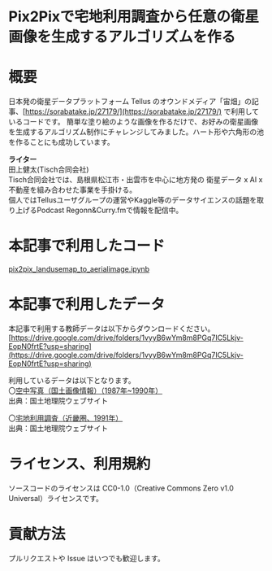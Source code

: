 # Pix2Pixで宅地利用調査から任意の衛星画像を生成するアルゴリズムを作る

# 概要
日本発の衛星データプラットフォーム Tellus のオウンドメディア「宙畑」の記事、[https://sorabatake.jp/27179/](https://sorabatake.jp/27179/) で利用しているコードです。
簡単な塗り絵のような画像を作るだけで、お好みの衛星画像を生成するアルゴリズム制作にチャレンジしてみました。ハート形や六角形の池を作ることにも成功しています。

**ライター**  
田上健太(Tisch合同会社)  
Tisch合同会社では、島根県松江市・出雲市を中心に地方発の 衛星データ x AI x 不動産を組み合わせた事業を手掛ける。  
個人ではTellusユーザグループの運営やKaggle等のデータサイエンスの話題を取り上げるPodcast Regonn&Curry.fmで情報を配信中。

# 本記事で利用したコード
[pix2pix_landusemap_to_aerialimage.ipynb](https://github.com/sorabatake/Pix2Pix/blob/main/pix2pix_landusemap_to_aerialimage.ipynb)

# 本記事で利用したデータ
本記事で利用する教師データは以下からダウンロードください。  
[https://drive.google.com/drive/folders/1vyyB6wYm8m8PGq7IC5Lkjv-EopN0frtE?usp=sharing](https://drive.google.com/drive/folders/1vyyB6wYm8m8PGq7IC5Lkjv-EopN0frtE?usp=sharing)

利用しているデータは以下となります。  
〇[空中写真（国土画像情報）（1987年~1990年）](https://maps.gsi.go.jp/development/ichiran.html#gazo4)  
出典：国土地理院ウェブサイト

〇[宅地利用調査（近畿圏、1991年）](https://maps.gsi.go.jp/development/ichiran.html#lum4bl2)  
出典：国土地理院ウェブサイト

# ライセンス、利用規約
ソースコードのライセンスは CC0-1.0（Creative Commons Zero v1.0 Universal）ライセンスです。

# 貢献方法
プルリクエストや Issue はいつでも歓迎します。

